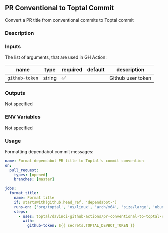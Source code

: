 ## PR Conventional to Toptal Commit

Convert a PR title from conventional commits to Toptal commit

### Description

### Inputs

The list of arguments, that are used in GH Action:

| name           | type   | required | default | description       |
| -------------- | ------ | -------- | ------- | ----------------- |
| `github-token` | string | ✅        |         | Github user token |

### Outputs

Not specified

### ENV Variables

Not specified

### Usage

Formatting dependabot commit messages:

```yaml
name: Format dependabot PR title to Toptal's commit convention
on:
  pull_request:
    types: [opened]
    branches: [master]

jobs:
  format_title:
    name: Format title
    if: startsWith(github.head_ref, 'dependabot-')
    runs-on: ['org/toptal', 'os/linux', 'arch/x64', 'size/large', 'ubuntu-latest']
    steps:
      - uses: toptal/davinci-github-actions/pr-conventional-to-toptal-commits
        with:
          github-token: ${{ secrets.TOPTAL_DEVBOT_TOKEN }}
```
